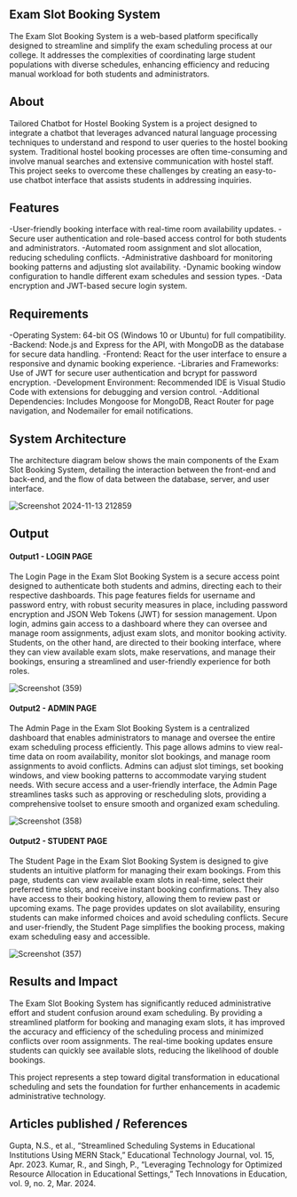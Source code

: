 ## Exam Slot Booking System

The Exam Slot Booking System is a web-based platform specifically designed to streamline and simplify the exam scheduling process at our college. It addresses the complexities of coordinating large student populations with diverse schedules, enhancing efficiency and reducing manual workload for both students and administrators.

## About

Tailored Chatbot for Hostel Booking System is a project designed to integrate a chatbot that leverages advanced natural language processing techniques to understand and respond to user queries to the hostel booking system. Traditional hostel booking processes are often time-consuming and involve manual searches and extensive communication with hostel staff. This project seeks to overcome these challenges by creating an easy-to-use chatbot interface that assists students in addressing inquiries.

## Features

-User-friendly booking interface with real-time room availability updates.
-Secure user authentication and role-based access control for both students and administrators.
-Automated room assignment and slot allocation, reducing scheduling conflicts.
-Administrative dashboard for monitoring booking patterns and adjusting slot availability.
-Dynamic booking window configuration to handle different exam schedules and session types.
-Data encryption and JWT-based secure login system.

## Requirements

-Operating System: 64-bit OS (Windows 10 or Ubuntu) for full compatibility.
-Backend: Node.js and Express for the API, with MongoDB as the database for secure data handling.
-Frontend: React for the user interface to ensure a responsive and dynamic booking experience.
-Libraries and Frameworks: Use of JWT for secure user authentication and bcrypt for password encryption.
-Development Environment: Recommended IDE is Visual Studio Code with extensions for debugging and version control.
-Additional Dependencies: Includes Mongoose for MongoDB, React Router for page navigation, and Nodemailer for email notifications.

## System Architecture

The architecture diagram below shows the main components of the Exam Slot Booking System, detailing the interaction between the front-end and back-end, and the flow of data between the database, server, and user interface.

![Screenshot 2024-11-13 212859](https://github.com/user-attachments/assets/0425b58e-babb-4e8d-8562-d683e6eb395d)


## Output

<!--Embed the Output picture at respective places as shown below as shown below-->
#### Output1 - LOGIN PAGE

The Login Page in the Exam Slot Booking System is a secure access point designed to authenticate both students and admins, directing each to their respective dashboards. This page features fields for username and password entry, with robust security measures in place, including password encryption and JSON Web Tokens (JWT) for session management. Upon login, admins gain access to a dashboard where they can oversee and manage room assignments, adjust exam slots, and monitor booking activity. Students, on the other hand, are directed to their booking interface, where they can view available exam slots, make reservations, and manage their bookings, ensuring a streamlined and user-friendly experience for both roles.


![Screenshot (359)](https://github.com/user-attachments/assets/d7f94c60-864e-478c-a638-24713fc06cda)


#### Output2 - ADMIN PAGE
The Admin Page in the Exam Slot Booking System is a centralized dashboard that enables administrators to manage and oversee the entire exam scheduling process efficiently. This page allows admins to view real-time data on room availability, monitor slot bookings, and manage room assignments to avoid conflicts. Admins can adjust slot timings, set booking windows, and view booking patterns to accommodate varying student needs. With secure access and a user-friendly interface, the Admin Page streamlines tasks such as approving or rescheduling slots, providing a comprehensive toolset to ensure smooth and organized exam scheduling.

![Screenshot (358)](https://github.com/user-attachments/assets/0f1c1871-87b9-4750-b2c6-60dd43fe8266)


#### Output2 - STUDENT PAGE
The Student Page in the Exam Slot Booking System is designed to give students an intuitive platform for managing their exam bookings. From this page, students can view available exam slots in real-time, select their preferred time slots, and receive instant booking confirmations. They also have access to their booking history, allowing them to review past or upcoming exams. The page provides updates on slot availability, ensuring students can make informed choices and avoid scheduling conflicts. Secure and user-friendly, the Student Page simplifies the booking process, making exam scheduling easy and accessible.

![Screenshot (357)](https://github.com/user-attachments/assets/c6ce43f7-5186-48ac-9dc2-ad3feaad5de6)




## Results and Impact
The Exam Slot Booking System has significantly reduced administrative effort and student confusion around exam scheduling. By providing a streamlined platform for booking and managing exam slots, it has improved the accuracy and efficiency of the scheduling process and minimized conflicts over room assignments. The real-time booking updates ensure students can quickly see available slots, reducing the likelihood of double bookings.

This project represents a step toward digital transformation in educational scheduling and sets the foundation for further enhancements in academic administrative technology.

## Articles published / References
Gupta, N.S., et al., “Streamlined Scheduling Systems in Educational Institutions Using MERN Stack,” Educational Technology Journal, vol. 15, Apr. 2023.
Kumar, R., and Singh, P., “Leveraging Technology for Optimized Resource Allocation in Educational Settings,” Tech Innovations in Education, vol. 9, no. 2, Mar. 2024.




